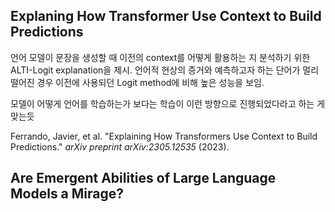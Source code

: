 
## Explaning How Transformer Use Context to Build Predictions


언어 모델이 문장을 생성할 때 이전의 context를 어떻게 활용하는 지 분석하기 위한 ALTI-Logit explanation을 제시. 언어적 현상의 증거와 예측하고자 하는 단어가 멀리 떨어진 경우 이전에 사용되던 Logit method에 비해 높은 성능을 보임. 

모델이 어떻게 언어를 학습하는가 보다는 학습이 이런 방향으로 진행되었다라고 하는 게 맞는듯

Ferrando, Javier, et al. "Explaining How Transformers Use Context to Build Predictions." _arXiv preprint arXiv:2305.12535_ (2023).


## Are Emergent Abilities of Large Language Models a Mirage?